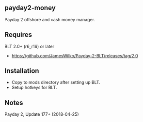 payday2-money
-------------
Payday 2 offshore and cash money manager.

Requires
--------
BLT 2.0+ (r6_r16) or later
- https://github.com/JamesWilko/Payday-2-BLT/releases/tag/2.0

Installation
------------
- Copy to mods directory after setting up BLT.
- Setup hotkeys for BLT.

Notes
-----
Payday 2, Update 177+ (2018-04-25)
